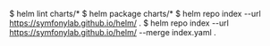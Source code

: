 $ helm lint charts/*
$ helm package charts/*
$ helm repo index --url https://symfonylab.github.io/helm/ .
$ helm repo index --url https://symfonylab.github.io/helm/ --merge index.yaml .

